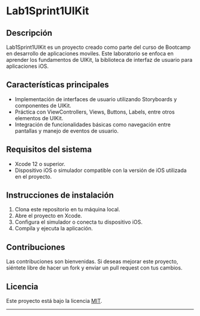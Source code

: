 
# Lab1Sprint1UIKit

## Descripción
Lab1Sprint1UIKit es un proyecto creado como parte del curso de Bootcamp en desarrollo de aplicaciones moviles. Este laboratorio se enfoca en aprender los fundamentos de UIKit, la biblioteca de interfaz de usuario para aplicaciones iOS.

## Características principales
- Implementación de interfaces de usuario utilizando Storyboards y componentes de UIKit.
- Práctica con ViewControllers, Views, Buttons, Labels, entre otros elementos de UIKit.
- Integración de funcionalidades básicas como navegación entre pantallas y manejo de eventos de usuario.

## Requisitos del sistema
- Xcode 12 o superior.
- Dispositivo iOS o simulador compatible con la versión de iOS utilizada en el proyecto.

## Instrucciones de instalación
1. Clona este repositorio en tu máquina local.
2. Abre el proyecto en Xcode.
3. Configura el simulador o conecta tu dispositivo iOS.
4. Compila y ejecuta la aplicación.

## Contribuciones
Las contribuciones son bienvenidas. Si deseas mejorar este proyecto, siéntete libre de hacer un fork y enviar un pull request con tus cambios.

## Licencia
Este proyecto está bajo la licencia [MIT](https://opensource.org/licenses/MIT).

---
